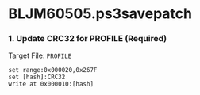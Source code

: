 # BLJM60505.ps3savepatch

### 1. Update CRC32 for PROFILE (Required)

Target File: `PROFILE`

```
set range:0x000020,0x267F
set [hash]:CRC32
write at 0x000010:[hash]
```

